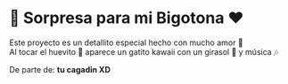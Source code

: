 # 🌸 Sorpresa para mi Bigotona ❤️

Este proyecto es un detallito especial hecho con mucho amor 🥰  
Al tocar el huevito 🥚 aparece un gatito kawaii con un girasol 🌻 y música 🎶  

De parte de: **tu cagadin XD**
